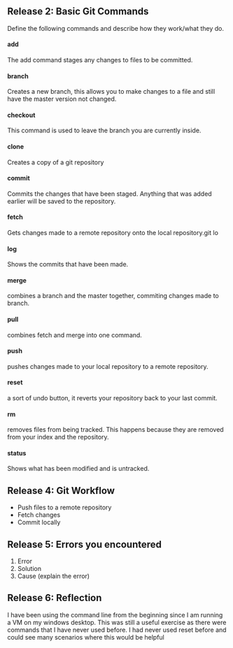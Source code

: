 ## Release 2: Basic Git Commands
Define the following commands and describe how they work/what they do.  


#### add
The add command stages any changes to files to be committed.

#### branch
Creates a new branch, this allows you to make changes to a file and still have the master version not changed. 

#### checkout
This command is used to leave the branch you are currently inside.

#### clone
Creates a copy of a git repository 

#### commit
Commits the changes that have been staged.  Anything that was added earlier will be saved to the repository.

#### fetch
Gets changes made to a remote repository onto the local repository.git lo

#### log
Shows the commits that have been made.

#### merge
combines a branch and the master together, commiting changes made to branch.

#### pull
combines fetch and merge into one command.

#### push
pushes changes made to your local repository to a remote repository.

#### reset
a sort of undo button, it reverts your repository back to your last commit.

#### rm
removes files from being tracked.  This happens because they are removed from your index and the repository.

#### status
Shows what has been modified and is untracked.

## Release 4: Git Workflow

- Push files to a remote repository
- Fetch changes
- Commit locally

## Release 5: Errors you encountered
1. Error
2. Solution
3. Cause (explain the error)

## Release 6: Reflection
I have been using the command line from the beginning since I am running a VM on my windows desktop.  This was still a useful exercise as there were commands that I have never used before.  I had never used reset before and could see many scenarios where this would be helpful